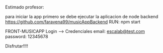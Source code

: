 Estimado profesor:

para iniciar la app primero se debe ejecutar la aplicacion de node backend
https://github.com/faravena99/musicAppBackend 
RUN: npm start

FRONT-MUSICAPP
Login --> Credenciales 
email: escalab@test.com
password: 12345678

Disfrutar!!!!